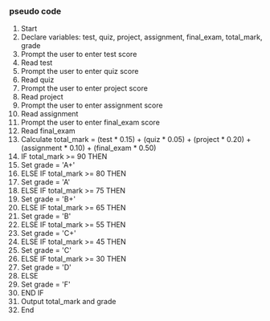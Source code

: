 ### pseudo code

1. Start
2. Declare variables: test, quiz, project, assignment, final_exam, total_mark, grade
3. Prompt the user to enter test score
4. Read test
5. Prompt the user to enter quiz score
6. Read quiz
7. Prompt the user to enter project score
8. Read project
9. Prompt the user to enter assignment score
10. Read assignment
11. Prompt the user to enter final_exam score
12. Read final_exam
13. Calculate total_mark = (test * 0.15) + (quiz * 0.05) + (project * 0.20) + (assignment * 0.10) + (final_exam * 0.50)
14. IF total_mark >= 90 THEN
   15. Set grade = 'A+'
16. ELSE IF total_mark >= 80 THEN
   17. Set grade = 'A'
18. ELSE IF total_mark >= 75 THEN
   19. Set grade = 'B+'
20. ELSE IF total_mark >= 65 THEN
   21. Set grade = 'B'
22. ELSE IF total_mark >= 55 THEN
   23. Set grade = 'C+'
24. ELSE IF total_mark >= 45 THEN
   25. Set grade = 'C'
26. ELSE IF total_mark >= 30 THEN
   27. Set grade = 'D'
28. ELSE
   29. Set grade = 'F'
30. END IF
31. Output total_mark and grade
32. End
